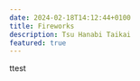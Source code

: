 ```yaml
---
date: 2024-02-18T14:12:44+0100
title: Fireworks
description: Tsu Hanabi Taikai
featured: true
---
```



ttest
